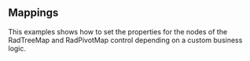 ## Mappings
This examples shows how to set the properties for the nodes of the RadTreeMap and RadPivotMap control depending on a custom business logic.

[//]: <keywords: databinding, radpivotmap, custommapping>